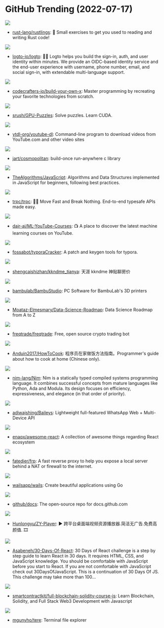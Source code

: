 # GitHub Trending (2022-07-17)

![](https://img.shields.io/badge/Rust-New%2099-green?style=flat-square&logo=appveyor)
- [rust-lang/rustlings](https://github.com/rust-lang/rustlings): 🦀 Small exercises to get you used to reading and writing Rust code!

![](https://img.shields.io/badge/TypeScript-New%20390-green?style=flat-square&logo=appveyor)
- [logto-io/logto](https://github.com/logto-io/logto): 🧑‍🚀 Logto helps you build the sign-in, auth, and user identity within minutes. We provide an OIDC-based identity service and the end-user experience with username, phone number, email, and social sign-in, with extendable multi-language support.

![](https://img.shields.io/badge/none-New%20714-green?style=flat-square&logo=appveyor)
- [codecrafters-io/build-your-own-x](https://github.com/codecrafters-io/build-your-own-x): Master programming by recreating your favorite technologies from scratch.

![](https://img.shields.io/badge/Jupyter%20Notebook-New%20263-green?style=flat-square&logo=appveyor)
- [srush/GPU-Puzzles](https://github.com/srush/GPU-Puzzles): Solve puzzles. Learn CUDA.

![](https://img.shields.io/badge/Python-New%2029-green?style=flat-square&logo=appveyor)
- [ytdl-org/youtube-dl](https://github.com/ytdl-org/youtube-dl): Command-line program to download videos from YouTube.com and other video sites

![](https://img.shields.io/badge/C-New%2030-green?style=flat-square&logo=appveyor)
- [jart/cosmopolitan](https://github.com/jart/cosmopolitan): build-once run-anywhere c library

![](https://img.shields.io/badge/JavaScript-New%2059-green?style=flat-square&logo=appveyor)
- [TheAlgorithms/JavaScript](https://github.com/TheAlgorithms/JavaScript): Algorithms and Data Structures implemented in JavaScript for beginners, following best practices.

![](https://img.shields.io/badge/TypeScript-New%20242-green?style=flat-square&logo=appveyor)
- [trpc/trpc](https://github.com/trpc/trpc): 🧙‍♀️ Move Fast and Break Nothing. End-to-end typesafe APIs made easy.

![](https://img.shields.io/badge/none-New%20294-green?style=flat-square&logo=appveyor)
- [dair-ai/ML-YouTube-Courses](https://github.com/dair-ai/ML-YouTube-Courses): 📺 A place to discover the latest machine learning courses on YouTube.

![](https://img.shields.io/badge/Python-New%2018-green?style=flat-square&logo=appveyor)
- [fossabot/typoraCracker](https://github.com/fossabot/typoraCracker): A patch and keygen tools for typora.

![](https://img.shields.io/badge/none-New%20112-green?style=flat-square&logo=appveyor)
- [shengcaishizhan/kkndme_tianya](https://github.com/shengcaishizhan/kkndme_tianya): 天涯 kkndme 神贴聊房价

![](https://img.shields.io/badge/C%2B%2B-New%2020-green?style=flat-square&logo=appveyor)
- [bambulab/BambuStudio](https://github.com/bambulab/BambuStudio): PC Software for BambuLab's 3D printers

![](https://img.shields.io/badge/none-New%2014-green?style=flat-square&logo=appveyor)
- [Moataz-Elmesmary/Data-Science-Roadmap](https://github.com/Moataz-Elmesmary/Data-Science-Roadmap): Data Science Roadmap from A to Z

![](https://img.shields.io/badge/Python-New%2049-green?style=flat-square&logo=appveyor)
- [freqtrade/freqtrade](https://github.com/freqtrade/freqtrade): Free, open source crypto trading bot

![](https://img.shields.io/badge/Shell-New%2034-green?style=flat-square&logo=appveyor)
- [Anduin2017/HowToCook](https://github.com/Anduin2017/HowToCook): 程序员在家做饭方法指南。Programmer's guide about how to cook at home (Chinese only).

![](https://img.shields.io/badge/Nim-New%2010-green?style=flat-square&logo=appveyor)
- [nim-lang/Nim](https://github.com/nim-lang/Nim): Nim is a statically typed compiled systems programming language. It combines successful concepts from mature languages like Python, Ada and Modula. Its design focuses on efficiency, expressiveness, and elegance (in that order of priority).

![](https://img.shields.io/badge/JavaScript-New%2010-green?style=flat-square&logo=appveyor)
- [adiwajshing/Baileys](https://github.com/adiwajshing/Baileys): Lightweight full-featured WhatsApp Web + Multi-Device API

![](https://img.shields.io/badge/none-New%2060-green?style=flat-square&logo=appveyor)
- [enaqx/awesome-react](https://github.com/enaqx/awesome-react): A collection of awesome things regarding React ecosystem

![](https://img.shields.io/badge/Go-New%2021-green?style=flat-square&logo=appveyor)
- [fatedier/frp](https://github.com/fatedier/frp): A fast reverse proxy to help you expose a local server behind a NAT or firewall to the internet.

![](https://img.shields.io/badge/Go-New%20156-green?style=flat-square&logo=appveyor)
- [wailsapp/wails](https://github.com/wailsapp/wails): Create beautiful applications using Go

![](https://img.shields.io/badge/JavaScript-New%2023-green?style=flat-square&logo=appveyor)
- [github/docs](https://github.com/github/docs): The open-source repo for docs.github.com

![](https://img.shields.io/badge/Vue-New%2012-green?style=flat-square&logo=appveyor)
- [Hunlongyu/ZY-Player](https://github.com/Hunlongyu/ZY-Player): ▶️ 跨平台桌面端视频资源播放器.简洁无广告.免费高颜值. 🎞

![](https://img.shields.io/badge/JavaScript-New%2057-green?style=flat-square&logo=appveyor)
- [Asabeneh/30-Days-Of-React](https://github.com/Asabeneh/30-Days-Of-React): 30 Days of React challenge is a step by step guide to learn React in 30 days. It requires HTML, CSS, and JavaScript knowledge. You should be comfortable with JavaScript before you start to React. If you are not comfortable with JavaScript check out 30DaysOfJavaScript. This is a continuation of 30 Days Of JS. This challenge may take more than 100…

![](https://img.shields.io/badge/none-New%2024-green?style=flat-square&logo=appveyor)
- [smartcontractkit/full-blockchain-solidity-course-js](https://github.com/smartcontractkit/full-blockchain-solidity-course-js): Learn Blockchain, Solidity, and Full Stack Web3 Development with Javascript

![](https://img.shields.io/badge/Rust-New%2077-green?style=flat-square&logo=appveyor)
- [mgunyho/tere](https://github.com/mgunyho/tere): Terminal file explorer

